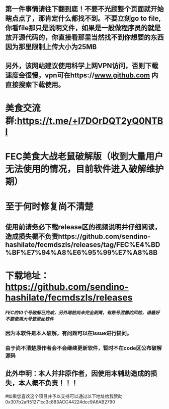 ## 第一件事情请往下翻到底！不要不光顾整个页面就开始瞎点点了，那肯定什么都找不到。不要立刻go to file,你看file那只是说明文件，如果是一般做程序员的就是放开源代码的，你直接看那里当然找不到你想要的东西因为那里限制上传大小为25MB
## 另外，该网站建议使用科学上网VPN访问，否则下载速度会很慢，vpn可在https://www.github.com 内直接搜索下载使用。
# 美食交流群:https://t.me/+l7DOrDQT2yQ0NTBl
# FEC美食大战老鼠破解版（收到大量用户无法使用的情况，目前软件进入破解维护期）
# 至于何时修复尚不清楚
## 使用前请务必下载release区的视频说明并仔细阅读，造成损失概不负责https://github.com/sendino-hashilate/fecmdszls/releases/tag/FEC%E4%BD%BF%E7%94%A8%E6%95%99%E7%A8%8B
# 下载地址：https://github.com/sendino-hashilate/fecmdszls/releases
##### FEC的10个号破解已完成，另外暗桩尚未完全剥离，有账号泄露的风险，请最好不要使用大号登录此软件
### 因为本软件是本人破解，有问题可以在issue进行提问。
### 由于尚不清楚原作者会不会继续更新软件，暂时不在code区公布破解源码
## 此外申明：本人并非原作者，因使用本辅助造成的损失，本人概不负责！！！
#如果您喜欢这个项目并予以支持可以通过以下地址给我赞助0x307b2aff51271cc3c883ACC44224dcc9A6AB2790
